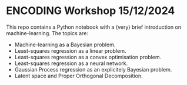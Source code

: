 # ENCODING Workshop 15/12/2024

This repo contains a Python notebook with a (very) brief introduction on machine-learning.
The topics are:
- Machine-learning as a Bayesian problem.
- Least-squares regression as a linear problem.
- Least-squares regression as a convex optimisation problem.
- Least-squares regression as a neural network.
- Gaussian Process regression as an explicitely Bayesian problem.
- Latent space and Proper Orthogonal Decomposition.
